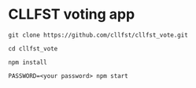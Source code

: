 # CLLFST voting app

```
git clone https://github.com/cllfst/cllfst_vote.git

cd cllfst_vote

npm install

PASSWORD=<your password> npm start
```
